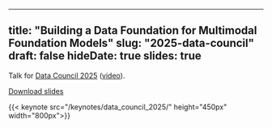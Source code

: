 
---
title: "Building a Data Foundation for Multimodal Foundation Models"
slug: "2025-data-council"
draft: false
hideDate: true
slides: true
---

Talk for [Data Council 2025](https://www.datacouncil.ai/talks25/building-a-data-foundation-for-multimodal-foundation-models?hsLang=en) ([video](https://youtu.be/6kf58xD5s3Q?si=3vYEH9EXeAKb4KAI)).

[Download slides](/keynotes/data_council_2025/ethan_data_council.pdf)

{{< keynote src="/keynotes/data_council_2025/" height="450px" width="800px">}}
